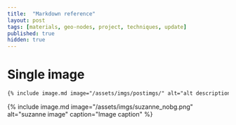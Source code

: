 ```yaml
---
title:  "Markdown reference"
layout: post
tags: [materials, geo-nodes, project, techniques, update]
published: true
hidden: true
---
```


# Single image
```markdown
{% include image.md image="/assets/imgs/postimgs/" alt="alt description" caption="Optional image caption" %}
```
{% include image.md image="/assets/imgs/suzanne_nobg.png" alt="suzanne image" caption="Image caption" %}
